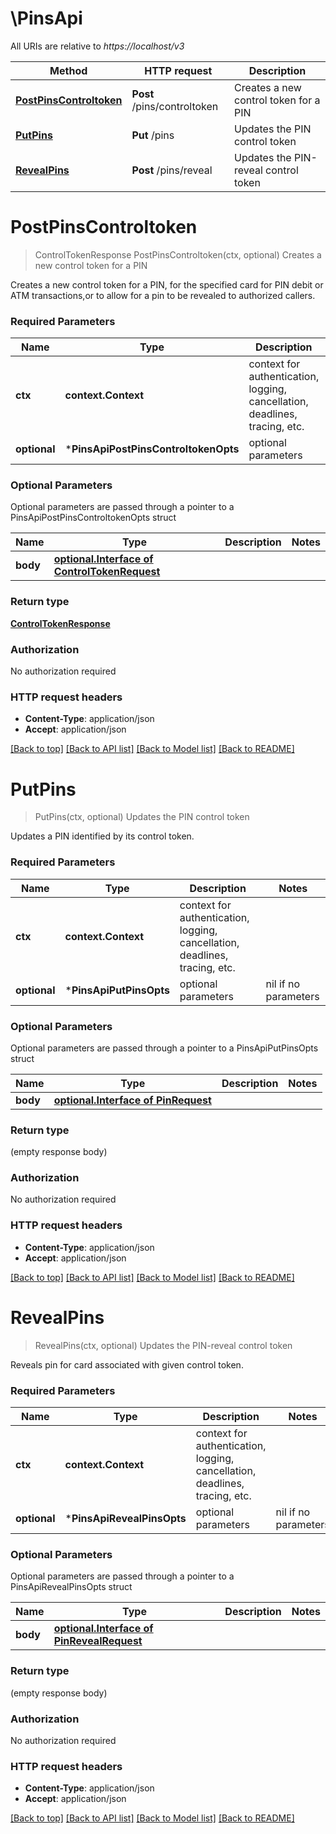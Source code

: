 # \PinsApi

All URIs are relative to *https://localhost/v3*

Method | HTTP request | Description
------------- | ------------- | -------------
[**PostPinsControltoken**](PinsApi.md#PostPinsControltoken) | **Post** /pins/controltoken | Creates a new control token for a PIN
[**PutPins**](PinsApi.md#PutPins) | **Put** /pins | Updates the PIN control token
[**RevealPins**](PinsApi.md#RevealPins) | **Post** /pins/reveal | Updates the PIN-reveal control token


# **PostPinsControltoken**
> ControlTokenResponse PostPinsControltoken(ctx, optional)
Creates a new control token for a PIN

Creates a new control token for a PIN, for the specified card for PIN debit or ATM transactions,or to allow for a pin to be revealed to authorized callers.

### Required Parameters

Name | Type | Description  | Notes
------------- | ------------- | ------------- | -------------
 **ctx** | **context.Context** | context for authentication, logging, cancellation, deadlines, tracing, etc.
 **optional** | ***PinsApiPostPinsControltokenOpts** | optional parameters | nil if no parameters

### Optional Parameters
Optional parameters are passed through a pointer to a PinsApiPostPinsControltokenOpts struct

Name | Type | Description  | Notes
------------- | ------------- | ------------- | -------------
 **body** | [**optional.Interface of ControlTokenRequest**](ControlTokenRequest.md)|  | 

### Return type

[**ControlTokenResponse**](control_token_response.md)

### Authorization

No authorization required

### HTTP request headers

 - **Content-Type**: application/json
 - **Accept**: application/json

[[Back to top]](#) [[Back to API list]](../README.md#documentation-for-api-endpoints) [[Back to Model list]](../README.md#documentation-for-models) [[Back to README]](../README.md)

# **PutPins**
> PutPins(ctx, optional)
Updates the PIN control token

Updates a PIN identified by its control token.

### Required Parameters

Name | Type | Description  | Notes
------------- | ------------- | ------------- | -------------
 **ctx** | **context.Context** | context for authentication, logging, cancellation, deadlines, tracing, etc.
 **optional** | ***PinsApiPutPinsOpts** | optional parameters | nil if no parameters

### Optional Parameters
Optional parameters are passed through a pointer to a PinsApiPutPinsOpts struct

Name | Type | Description  | Notes
------------- | ------------- | ------------- | -------------
 **body** | [**optional.Interface of PinRequest**](PinRequest.md)|  | 

### Return type

 (empty response body)

### Authorization

No authorization required

### HTTP request headers

 - **Content-Type**: application/json
 - **Accept**: application/json

[[Back to top]](#) [[Back to API list]](../README.md#documentation-for-api-endpoints) [[Back to Model list]](../README.md#documentation-for-models) [[Back to README]](../README.md)

# **RevealPins**
> RevealPins(ctx, optional)
Updates the PIN-reveal control token

Reveals pin for card associated with given control token.

### Required Parameters

Name | Type | Description  | Notes
------------- | ------------- | ------------- | -------------
 **ctx** | **context.Context** | context for authentication, logging, cancellation, deadlines, tracing, etc.
 **optional** | ***PinsApiRevealPinsOpts** | optional parameters | nil if no parameters

### Optional Parameters
Optional parameters are passed through a pointer to a PinsApiRevealPinsOpts struct

Name | Type | Description  | Notes
------------- | ------------- | ------------- | -------------
 **body** | [**optional.Interface of PinRevealRequest**](PinRevealRequest.md)|  | 

### Return type

 (empty response body)

### Authorization

No authorization required

### HTTP request headers

 - **Content-Type**: application/json
 - **Accept**: application/json

[[Back to top]](#) [[Back to API list]](../README.md#documentation-for-api-endpoints) [[Back to Model list]](../README.md#documentation-for-models) [[Back to README]](../README.md)

